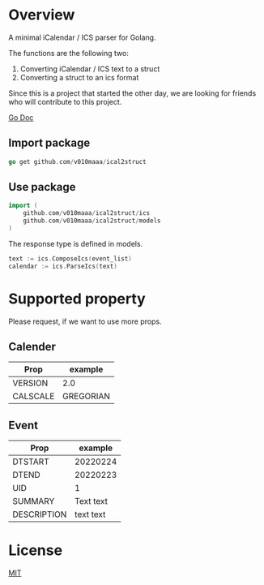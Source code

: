 # Overview

A minimal iCalendar / ICS parser for Golang.

The functions are the following two:

1. Converting iCalendar / ICS text to a struct
2. Converting a struct to an ics format

Since this is a project that started the other day, we are looking for friends who will contribute to this project.

[Go Doc](https://pkg.go.dev/github.com/v010maaa/ical2struct/ics)

## Import package

```go
go get github.com/v010maaa/ical2struct
```

## Use package

```go
import (
	github.com/v010maaa/ical2struct/ics
    github.com/v010maaa/ical2struct/models
)
```

The response type is defined in models.

```go
text := ics.ComposeIcs(event_list)
calendar := ics.ParseIcs(text)
```

# Supported property

Please request, if we want to use more props.

## Calender

| Prop     | example   |
| -------- | --------- |
| VERSION  | 2.0       |
| CALSCALE | GREGORIAN |

## Event

| Prop        | example   |
| ----------- | --------- |
| DTSTART     | 20220224  |
| DTEND       | 20220223  |
| UID         | 1         |
| SUMMARY     | Text text |
| DESCRIPTION | text text |

# License

[MIT](https://github.com/v010maaa/ical2struct/blob/main/LICENSE)

<meta name="google-site-verification" content="PnpQheTxB5s_HSy1bY1T_khavRWjDUbd74QdSi2AZxQ" />
